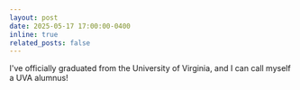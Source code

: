 ```yaml
---
layout: post
date: 2025-05-17 17:00:00-0400
inline: true
related_posts: false
---
```

I've officially graduated from the University of Virginia, and I can call myself a UVA alumnus!